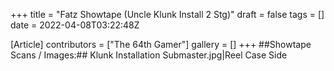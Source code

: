 +++
title = "Fatz Showtape (Uncle Klunk Install 2 Stg)"
draft = false
tags = []
date = 2022-04-08T03:22:48Z

[Article]
contributors = ["The 64th Gamer"]
gallery = []
+++
##Showtape Scans / Images:##
<gallery>
Klunk Installation Submaster.jpg|Reel Case Side
</gallery>